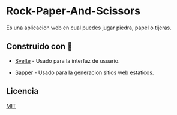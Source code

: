 # Rock-Paper-And-Scissors

Es una aplicacion web en cual puedes jugar piedra, papel o tijeras.

## Construido con 🔨

- [Svelte](https://svelte.dev/) - Usado para la interfaz de usuario.

- [Sapper](https://sapper.svelte.dev/) - Usado para la generacion sitios web estaticos.

## Licencia

[MIT]()
